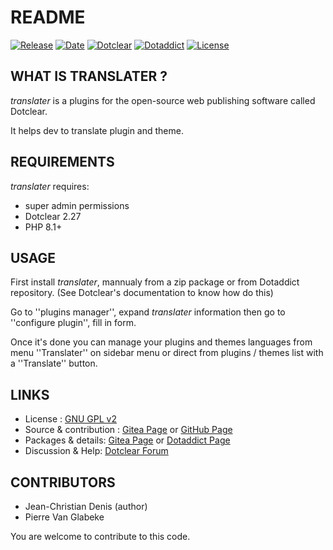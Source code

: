 # README

[![Release](https://img.shields.io/badge/release-2023.08.15-a2cbe9.svg)](https://git.dotclear.watch/JcDenis/translater/releases)
[![Date](https://img.shields.io/badge/date-2023.08.15-c44d58.svg)](https://git.dotclear.watch/JcDenis/translater/releases)
[![Dotclear](https://img.shields.io/badge/dotclear-v2.27-137bbb.svg)](https://fr.dotclear.org/download)
[![Dotaddict](https://img.shields.io/badge/dotaddict-official-9ac123.svg)](https://plugins.dotaddict.org/dc2/details/translater)
[![License](https://img.shields.io/github/license/JcDenis/translater)](https://git.dotclear.watch/JcDenis/translater/blob/master/LICENSE)

## WHAT IS TRANSLATER ?

_translater_ is a plugins for the open-source 
web publishing software called Dotclear.

It helps dev to translate plugin and theme.

## REQUIREMENTS

_translater_ requires: 

* super admin permissions
* Dotclear 2.27
* PHP 8.1+

## USAGE

First install _translater_, mannualy from a zip package or from 
Dotaddict repository. (See Dotclear's documentation to know how do this)

Go to ''plugins manager'', expand _translater_ information then 
go to ''configure plugin'', fill in form.

Once it's done you can manage your plugins and themes languages 
from menu ''Translater'' on sidebar menu 
or direct from plugins / themes list with a ''Translate'' button.

## LINKS

* License : [GNU GPL v2](https://www.gnu.org/licenses/old-licenses/lgpl-2.0.html)
* Source & contribution : [Gitea Page](https://git.dotclear.watch/JcDenis/translater) or [GitHub Page](https://github.com/JcDenis/translater)
* Packages & details: [Gitea Page](https://git.dotclear.watch/JcDenis/translater/releases) or [Dotaddict Page](https://plugins.dotaddict.org/dc2/details/translater)
* Discussion & Help: [Dotclear Forum](https://forum.dotclear.org/viewtopic.php?id=39220)

## CONTRIBUTORS

* Jean-Christian Denis (author)
* Pierre Van Glabeke

You are welcome to contribute to this code.
